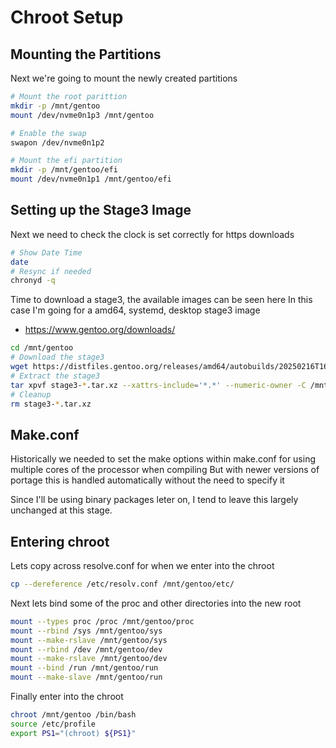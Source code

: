 # Chroot Setup

## Mounting the Partitions

Next we're going to mount the newly created partitions

```bash
# Mount the root parittion
mkdir -p /mnt/gentoo
mount /dev/nvme0n1p3 /mnt/gentoo

# Enable the swap
swapon /dev/nvme0n1p2

# Mount the efi partition
mkdir -p /mnt/gentoo/efi
mount /dev/nvme0n1p1 /mnt/gentoo/efi
```

## Setting up the Stage3 Image

Next we need to check the clock is set correctly for https downloads
```bash
# Show Date Time
date
# Resync if needed
chronyd -q
```

Time to download a stage3, the available images can be seen here
In this case I'm going for a amd64, systemd, desktop stage3 image

  * https://www.gentoo.org/downloads/

```bash
cd /mnt/gentoo
# Download the stage3
wget https://distfiles.gentoo.org/releases/amd64/autobuilds/20250216T164837Z/stage3-amd64-desktop-systemd-20250216T164837Z.tar.xz
# Extract the stage3
tar xpvf stage3-*.tar.xz --xattrs-include='*.*' --numeric-owner -C /mnt/gentoo
# Cleanup
rm stage3-*.tar.xz
```


## Make.conf

Historically we needed to set the make options within make.conf for using multiple cores of the processor when compiling
But with newer versions of portage this is handled automatically without the need to specify it

Since I'll be using binary packages leter on, I tend to leave this largely unchanged at this stage.


## Entering chroot

Lets copy across resolve.conf for when we enter into the chroot
```bash
cp --dereference /etc/resolv.conf /mnt/gentoo/etc/
```

Next lets bind some of the proc and other directories into the new root
```bash
mount --types proc /proc /mnt/gentoo/proc
mount --rbind /sys /mnt/gentoo/sys
mount --make-rslave /mnt/gentoo/sys
mount --rbind /dev /mnt/gentoo/dev
mount --make-rslave /mnt/gentoo/dev
mount --bind /run /mnt/gentoo/run
mount --make-slave /mnt/gentoo/run
```

Finally enter into the chroot
```bash
chroot /mnt/gentoo /bin/bash
source /etc/profile
export PS1="(chroot) ${PS1}"
```
